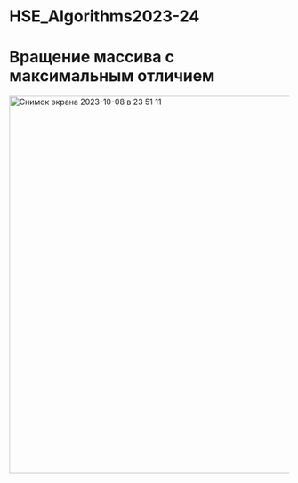 # HSE_Algorithms2023-24
# Вращение массива с максимальным отличием

<img width="678" alt="Снимок экрана 2023-10-08 в 23 51 11" src="https://github.com/Donilwel/HSE_Algorithms2023-24/assets/134236921/c50a70cc-5559-4e67-a63d-be4866d8fa5a">
